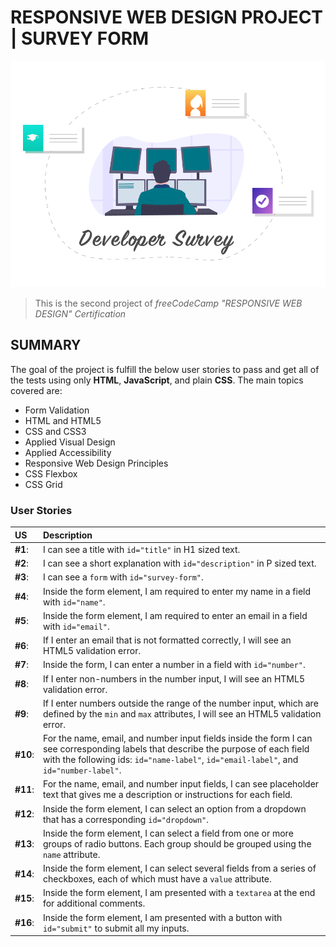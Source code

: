 # RESPONSIVE WEB DESIGN PROJECT | SURVEY FORM
![Project-preview](survey-form-preview.png)
> This is the second project of _freeCodeCamp "RESPONSIVE WEB DESIGN" Certification_

## SUMMARY

The goal of the project is fulfill the below user stories to pass and get all of the tests using only **HTML**, **JavaScript**, and plain **CSS**. 
The main topics covered are:
- Form Validation
- HTML and HTML5
- CSS and CSS3
- Applied Visual Design
- Applied Accessibility
- Responsive Web Design Principles
- CSS Flexbox
- CSS Grid


### User Stories
| US | Description |
| :------------ | :----------- |
| **#1**: | I can see a title with `id="title"` in H1 sized text. |
| **#2**: | I can see a short explanation with `id="description"` in P sized text. |
| **#3**: | I can see a `form` with `id="survey-form"`. |
| **#4**: | Inside the form element, I am required to enter my name in a field with `id="name"`. |
| **#5**: | Inside the form element, I am required to enter an email in a field with `id="email"`. |
| **#6**: | If I enter an email that is not formatted correctly, I will see an HTML5 validation error. |
| **#7**: | Inside the form, I can enter a number in a field with `id="number"`. |
| **#8**: | If I enter non-numbers in the number input, I will see an HTML5 validation error. |
| **#9**: | If I enter numbers outside the range of the number input, which are defined by the `min` and `max` attributes, I will see an HTML5 validation error. |
| **#10**: | For the name, email, and number input fields inside the form I can see corresponding labels that describe the purpose of each field with the following ids: `id="name-label"`, `id="email-label"`, and `id="number-label"`. |
| **#11**: | For the name, email, and number input fields, I can see placeholder text that gives me a description or instructions for each field. |
| **#12**: | Inside the form element, I can select an option from a dropdown that has a corresponding `id="dropdown"`. |
| **#13**: | Inside the form element, I can select a field from one or more groups of radio buttons. Each group should be grouped using the `name` attribute. |
| **#14**: | Inside the form element, I can select several fields from a series of checkboxes, each of which must have a `value` attribute. |
| **#15**: | Inside the form element, I am presented with a `textarea` at the end for additional comments. |
| **#16**: | Inside the form element, I am presented with a button with `id="submit"` to submit all my inputs. |

